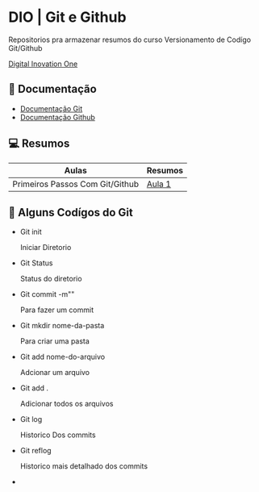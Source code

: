
# DIO | Git e Github 

Repositorios pra armazenar resumos do curso Versionamento de Codígo Git/Github

[Digital Inovation One](https://www.dio.me)

## 📙 Documentação 
- [Documentação Git](https://git-scm.com/doc)
- [Documentação Github](https://docs.github.com/en)

## 💻 Resumos

| Aulas | Resumos |
|------ |-------- |
|Primeiros Passos Com Git/Github|[ Aula 1](https://web.dio.me/course/versionamento-de-codigo-com-git-e-github/learning/599dd3dd-d189-474f-a55c-22f37b4472da?back=/track/santander-bootcamp-2023-mobile-com-flutter&tab=undefined&moduleId=undefined)

## 💾 Alguns Codígos do Git 

- Git init 

    Iniciar Diretorio

- Git Status 

    Status do diretorio

- Git commit -m""

    Para fazer um commit

- Git mkdir nome-da-pasta

    Para criar uma pasta

- Git add nome-do-arquivo 

    Adcionar um arquivo 

- Git add .  

    Adicionar todos os arquivos 

- Git log 

    Historico Dos commits 

- Git reflog 

    Historico mais detalhado dos commits 

-      





